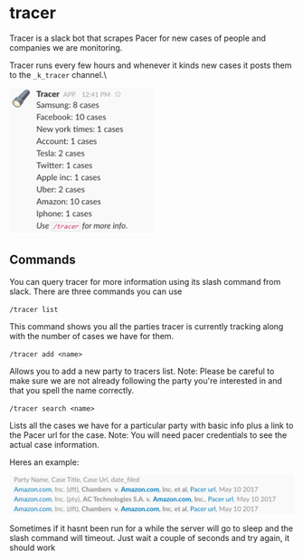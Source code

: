 # tracer

Tracer is a slack bot that scrapes Pacer for new cases of people and companies we are monitoring.

Tracer runs every few hours and whenever it kinds new cases it posts them to the `_k_tracer` channel.\

<img src="https://github.com/GMG-Special-Projects-Desk/tracer/blob/master/tracer.png?raw=true" width="256">

Commands 
--- 
You can query tracer for more information using its slash command from slack. There are three commands you can use

`/tracer list`

This command shows you all the parties tracer is currently tracking along with the number of cases we have for them.

`/tracer add <name>` 

Allows you to add a new party to tracers list. 
Note: Please be careful to make sure we are not already following the party you're interested in and that you spell the name correctly.

`/tracer search <name>`

Lists all the cases we have for a particular party with basic info plus a link to the Pacer url for the case. 
Note: You will need pacer credentials to see the actual case information.

Heres an example:

<img src="https://github.com/GMG-Special-Projects-Desk/tracer/blob/master/search.png?raw=true" >



Sometimes if it hasnt been run for a while the server will go to sleep and the slash command will timeout. Just wait a couple of seconds and try again, it should work
